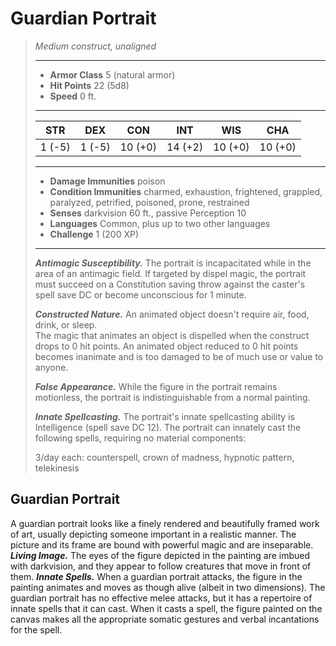 # Guardian Portrait
>*Medium construct, unaligned*
>___
>- **Armor Class** 5 (natural armor)
>- **Hit Points** 22 (5d8)
>- **Speed** 0 ft.
>___
>|STR|DEX|CON|INT|WIS|CHA|
>|:---:|:---:|:---:|:---:|:---:|:---:|
>|1 (-5)|1 (-5)|10 (+0)|14 (+2)|10 (+0)|10 (+0)|
>___
>- **Damage Immunities** poison
>- **Condition Immunities** charmed, exhaustion, frightened, grappled, paralyzed, petrified, poisoned, prone, restrained
>- **Senses** darkvision 60 ft., passive Perception 10
>- **Languages** Common, plus up to two other languages
>- **Challenge** 1 (200 XP)
>___
>***Antimagic Susceptibility.*** The portrait is incapacitated while in the area of an antimagic field. If targeted by dispel magic, the portrait must succeed on a Constitution saving throw against the caster's spell save DC or become unconscious for 1 minute.  
>
>***Constructed Nature.*** An animated object doesn't require air, food, drink, or sleep.  
>The magic that animates an object is dispelled when the construct drops to 0 hit points. An animated object reduced to 0 hit points becomes inanimate and is too damaged to be of much use or value to anyone.  
>
>***False Appearance.*** While the figure in the portrait remains motionless, the portrait is indistinguishable from a normal painting.  
>
>***Innate Spellcasting.*** The portrait's innate spellcasting ability is Intelligence (spell save DC 12). The portrait can innately cast the following spells, requiring no material components:  
>
>3/day each: counterspell, crown of madness, hypnotic pattern, telekinesis
## Guardian Portrait
A guardian portrait looks like a finely rendered and beautifully framed work of art, usually depicting someone important in a realistic manner. The picture and its frame are bound with powerful magic and are inseparable.
***Living Image.*** The eyes of the figure depicted in the painting are imbued with darkvision, and they appear to follow creatures that move in front of them.
***Innate Spells.*** When a guardian portrait attacks, the figure in the painting animates and moves as though alive (albeit in two dimensions). The guardian portrait has no effective melee attacks, but it has a repertoire of innate spells that it can cast. When it casts a spell, the figure painted on the canvas makes all the appropriate somatic gestures and verbal incantations for the spell.